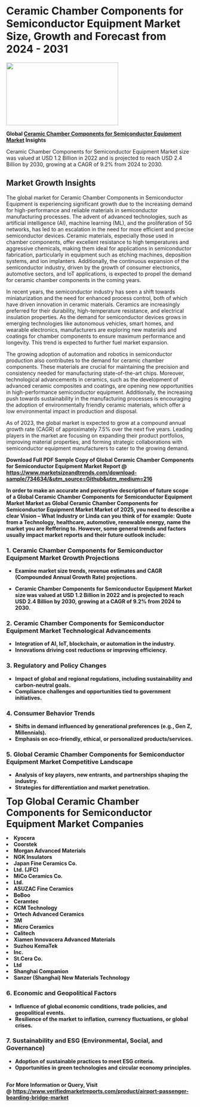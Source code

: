 <H1>Ceramic Chamber Components for Semiconductor Equipment Market Size, Growth and Forecast from 2024 - 2031</H1><img class="aligncenter size-medium wp-image-584254" src="https://thirdeyenews.in/wp-content/uploads/2024/09/Global-Market-Research-300x168.jpeg" alt="" width="300" height="168" /><p><strong>Global&nbsp;<a href="https://www.marketsizeandtrends.com/download-sample/734634/&amp;utm_source=Github&utm_medium=216">Ceramic Chamber Components for Semiconductor Equipment Market</a> Insights</strong></p><p>Ceramic Chamber Components for Semiconductor Equipment Market size was valued at USD 1.2 Billion in 2022 and is projected to reach USD 2.4 Billion by 2030, growing at a CAGR of 9.2% from 2024 to 2030.</p><p><h2>Market Growth Insights</h2> <p>The global market for Ceramic Chamber Components in Semiconductor Equipment is experiencing significant growth due to the increasing demand for high-performance and reliable materials in semiconductor manufacturing processes. The advent of advanced technologies, such as artificial intelligence (AI), machine learning (ML), and the proliferation of 5G networks, has led to an escalation in the need for more efficient and precise semiconductor devices. Ceramic materials, especially those used in chamber components, offer excellent resistance to high temperatures and aggressive chemicals, making them ideal for applications in semiconductor fabrication, particularly in equipment such as etching machines, deposition systems, and ion implanters. Additionally, the continuous expansion of the semiconductor industry, driven by the growth of consumer electronics, automotive sectors, and IoT applications, is expected to propel the demand for ceramic chamber components in the coming years.</p> <p><strong></strong></p> <p>In recent years, the semiconductor industry has seen a shift towards miniaturization and the need for enhanced process control, both of which have driven innovation in ceramic materials. Ceramics are increasingly preferred for their durability, high-temperature resistance, and electrical insulation properties. As the demand for semiconductor devices grows in emerging technologies like autonomous vehicles, smart homes, and wearable electronics, manufacturers are exploring new materials and coatings for chamber components to ensure maximum performance and longevity. This trend is expected to further fuel market expansion.</p> <p>The growing adoption of automation and robotics in semiconductor production also contributes to the demand for ceramic chamber components. These materials are crucial for maintaining the precision and consistency needed for manufacturing state-of-the-art chips. Moreover, technological advancements in ceramics, such as the development of advanced ceramic composites and coatings, are opening new opportunities in high-performance semiconductor equipment. Additionally, the increasing push towards sustainability in the manufacturing processes is encouraging the adoption of environmentally friendly ceramic materials, which offer a low environmental impact in production and disposal.</p> <p>As of 2023, the global market is expected to grow at a compound annual growth rate (CAGR) of approximately 7.5% over the next five years. Leading players in the market are focusing on expanding their product portfolios, improving material properties, and forming strategic collaborations with semiconductor equipment manufacturers to cater to the growing demand.</p> <p><strong></p><p><span class=""><strong>Download Full PDF Sample Copy of Global Ceramic Chamber Components for Semiconductor Equipment Market Report</strong> @ <a href="https://www.marketsizeandtrends.com/download-sample/734634/&amp;utm_source=Github&utm_medium=216" target="_blank">https://www.marketsizeandtrends.com/download-sample/734634/&amp;utm_source=Github&utm_medium=216</a></span></p><p>In order to make an accurate and perceptive description of future scope of a Global&nbsp;Ceramic Chamber Components for Semiconductor Equipment Market Market as Global&nbsp;Ceramic Chamber Components for Semiconductor Equipment Market Market of 2025, you need to describe a clear Vision &ndash; What Industry or Linda can you think of for example: Quote from a Technology, healthcare, automotive, renewable energy, name the market you are Reffering to. However, some general trends and factors usually impact market reports and their future outlook include:</p><h3>1.&nbsp;<strong>Ceramic Chamber Components for Semiconductor Equipment Market Growth Projections</strong></h3><ul><li>Examine market size trends, revenue estimates and CAGR (Compounded Annual Growth Rate) projections.</li><li><p>Ceramic Chamber Components for Semiconductor Equipment Market size was valued at USD 1.2 Billion in 2022 and is projected to reach USD 2.4 Billion by 2030, growing at a CAGR of 9.2% from 2024 to 2030.</p></li></ul><h3>2.&nbsp;<strong>Ceramic Chamber Components for Semiconductor Equipment Market Technological Advancements</strong></h3><ul><li>Integration of AI, IoT, blockchain, or automation in the industry.</li><li>Innovations driving cost reductions or improving efficiency.</li></ul><h3>3.&nbsp;<strong>Regulatory and Policy Changes</strong></h3><ul><li>Impact of global and regional regulations, including sustainability and carbon-neutral goals.</li><li>Compliance challenges and opportunities tied to government initiatives.</li></ul><h3>4.&nbsp;<strong>Consumer Behavior Trends</strong></h3><ul><li>Shifts in demand influenced by generational preferences (e.g., Gen Z, Millennials).</li><li>Emphasis on eco-friendly, ethical, or personalized products/services.</li></ul><h3>5.&nbsp;<strong>Global Ceramic Chamber Components for Semiconductor Equipment Market Competitive Landscape</strong></h3><ul><li>Analysis of key players, new entrants, and partnerships shaping the industry.</li><li>Strategies for differentiation and market penetration.</li></ul><p data-pm-slice="1 1 []"><span style="color: inherit; font-family: inherit; font-size: 25px;">Top Global Ceramic Chamber Components for Semiconductor Equipment Market Companies</span></p><div class="" data-test-id=""><p><li>Kyocera</li><li> Coorstek</li><li> Morgan Advanced Materials</li><li> NGK Insulators</li><li> Japan Fine Ceramics Co.</li><li> Ltd. (JFC)</li><li> MiCo Ceramics Co.</li><li> Ltd.</li><li> ASUZAC Fine Ceramics</li><li> BoBoo</li><li> Ceramtec</li><li> KCM Technology</li><li> Ortech Advanced Ceramics</li><li> 3M</li><li> Micro Ceramics</li><li> Calitech</li><li> Xiamen Innovacera Advanced Materials</li><li> Suzhou KemaTek</li><li> Inc.</li><li> St.Cera Co.</li><li> Ltd</li><li> Shanghai Companion</li><li> Sanzer (Shanghai) New Materials Technology</li></p></div><h3>6.&nbsp;<strong>Economic and Geopolitical Factors</strong></h3><ul><li>Influence of global economic conditions, trade policies, and geopolitical events.</li><li>Resilience of the market to inflation, currency fluctuations, or global crises.</li></ul><h3>7.&nbsp;<strong>Sustainability and ESG (Environmental, Social, and Governance)</strong></h3><ul><li>Adoption of sustainable practices to meet ESG criteria.</li><li>Opportunities in green technologies and circular economy principles.</li></ul><h2><strong style="font-size: 14px;">For More Information or Query, Visit @&nbsp;</strong><a style="background-color: #ffffff; font-size: 14px;" href="https://www.marketsizeandtrends.com/report/ceramic-chamber-components-for-semiconductor-equipment-market/" target="_blank">https://www.verifiedmarketreports.com/product/airport-passenger-boarding-bridge-market</a></h2>

